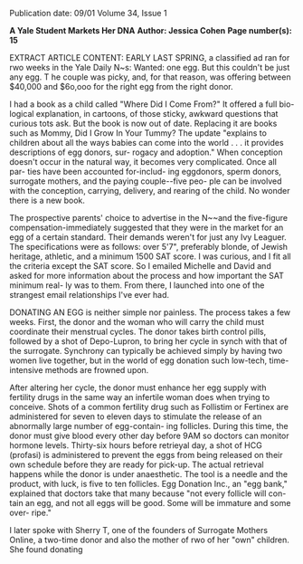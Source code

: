 Publication date: 09/01
Volume 34, Issue 1

**A Yale Student Markets Her DNA**
**Author: Jessica Cohen**
**Page number(s): 15**

EXTRACT ARTICLE CONTENT:
EARLY LAST SPRING, a classified ad ran 
for rwo weeks in the Yale Daily 
N~s: Wanted: one egg. But this couldn't 
be just any egg. T he couple was picky, and, 
for that reason, was offering between 
$40,000 and $6o,ooo for the right egg 
from the right donor. 

I had a book as a child called "Where 
Did I Come From?" It offered a full bio-
logical explanation, in cartoons, of those 
sticky, awkward questions that curious 
tots ask. But the book is now out of 
date. Replacing it are books such as 
Mommy, Did I Grow In Your Tummy? 
The update "explains to children 
about all the ways babies can come 
into the world . . . it provides 
descriptions of egg donors, sur-
rogacy 
and 
adoption." 
When 
conception 
doesn't occur in the 
natural way, it 
becomes very 
complicated. 
Once all par-
ties have been 
accounted 
for-includ-
ing eggdonors, 
sperm donors, 
surrogate 
mothers, and the paying couple--five peo-
ple can be involved with the conception, 
carrying, delivery, and rearing of the child. 
No wonder there is a new book. 

The prospective parents' choice to 
advertise in the N~~and the five-figure 
compensation-immediately 
suggested 
that they were in the market for an egg of a 
certain standard. Their demands weren't for 
just any Ivy Leaguer. The specifications 
were as follows: over 5'7", preferably 
blonde, of Jewish heritage, athletic, and a 
minimum 1500 SAT score. I was curious, 
and I fit all the criteria except the SAT score. 
So I emailed Michelle and David and asked 
for more information about the process 
and how important the SAT minimum real-
ly was to them. From there, I launched into 
one of the strangest email relationships I've 
ever had. 

DONATING AN EGG is neither simple 
nor painless. The process takes a few 
weeks. First, the donor and the woman 
who will carry the child must coordinate 
their menstrual cycles. The donor takes 
birth control pills, followed by a shot of 
Depo-Lupron, to bring her cycle in synch 
with that of the surrogate. Synchrony can 
typically be achieved simply by having two 
women live together, but in the 
world of egg donation such low-tech, time-
intensive methods are frowned upon. 

After altering her cycle, the donor 
must enhance her egg supply with fertility 
drugs in the same way an infertile woman 
does when trying to conceive. Shots of a 
common fertility drug such as Follistim or 
Fertinex are administered for seven to 
eleven days to stimulate the release of an 
abnormally large number of egg-contain-
ing follicles. During this time, the donor 
must give blood every other day before 9AM 
so doctors can monitor hormone levels. 
Thirty-six hours before retrieyal day, a shot 
of HCG (profasi) is administered to prevent 
the eggs from being released on their own 
schedule before they are ready for pick-up. 
The actual retrieval happens while the 
donor is under anaesthetic. The tool is a 
needle and the product, with luck, is five to 
ten follicles. Egg Donation Inc., an "egg 
bank," explained that doctors take that 
many because "not every follicle will con-
tain an egg, and not all eggs will be good. 
Some will be immature and some over-
ripe." 

I later spoke with Sherry T, one of the 
founders of Surrogate Mothers Online, a 
two-time donor and also the mother of rwo 
of her "own" children. She 
found donating